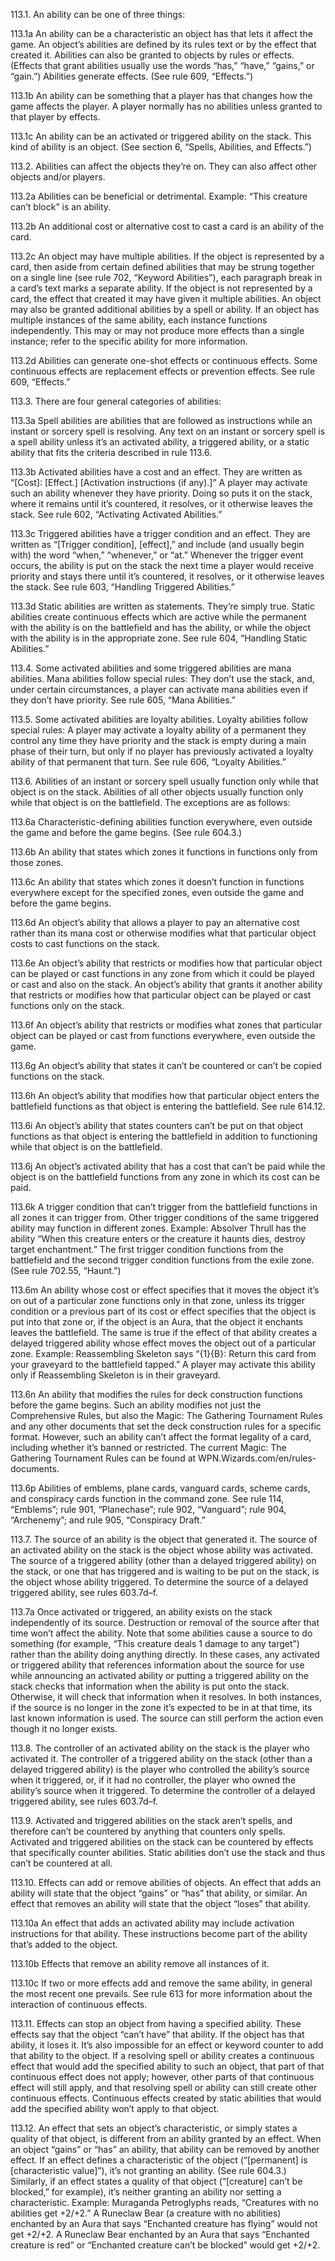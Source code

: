 113.1. An ability can be one of three things:

113.1a An ability can be a characteristic an object has that lets it affect the game. An object’s abilities are defined by its rules text or by the effect that created it. Abilities can also be granted to objects by rules or effects. (Effects that grant abilities usually use the words “has,” “have,” “gains,” or “gain.”) Abilities generate effects. (See rule 609, “Effects.”)

113.1b An ability can be something that a player has that changes how the game affects the player. A player normally has no abilities unless granted to that player by effects.

113.1c An ability can be an activated or triggered ability on the stack. This kind of ability is an object. (See section 6, “Spells, Abilities, and Effects.”)

113.2. Abilities can affect the objects they’re on. They can also affect other objects and/or players.

113.2a Abilities can be beneficial or detrimental.
Example: “This creature can’t block” is an ability.

113.2b An additional cost or alternative cost to cast a card is an ability of the card.

113.2c An object may have multiple abilities. If the object is represented by a card, then aside from certain defined abilities that may be strung together on a single line (see rule 702, “Keyword Abilities”), each paragraph break in a card’s text marks a separate ability. If the object is not represented by a card, the effect that created it may have given it multiple abilities. An object may also be granted additional abilities by a spell or ability. If an object has multiple instances of the same ability, each instance functions independently. This may or may not produce more effects than a single instance; refer to the specific ability for more information.

113.2d Abilities can generate one-shot effects or continuous effects. Some continuous effects are replacement effects or prevention effects. See rule 609, “Effects.”

113.3. There are four general categories of abilities:

113.3a Spell abilities are abilities that are followed as instructions while an instant or sorcery spell is resolving. Any text on an instant or sorcery spell is a spell ability unless it’s an activated ability, a triggered ability, or a static ability that fits the criteria described in rule 113.6.

113.3b Activated abilities have a cost and an effect. They are written as “[Cost]: [Effect.] [Activation instructions (if any).]” A player may activate such an ability whenever they have priority. Doing so puts it on the stack, where it remains until it’s countered, it resolves, or it otherwise leaves the stack. See rule 602, “Activating Activated Abilities.”

113.3c Triggered abilities have a trigger condition and an effect. They are written as “[Trigger condition], [effect],” and include (and usually begin with) the word “when,” “whenever,” or “at.” Whenever the trigger event occurs, the ability is put on the stack the next time a player would receive priority and stays there until it’s countered, it resolves, or it otherwise leaves the stack. See rule 603, “Handling Triggered Abilities.”

113.3d Static abilities are written as statements. They’re simply true. Static abilities create continuous effects which are active while the permanent with the ability is on the battlefield and has the ability, or while the object with the ability is in the appropriate zone. See rule 604, “Handling Static Abilities.”

113.4. Some activated abilities and some triggered abilities are mana abilities. Mana abilities follow special rules: They don’t use the stack, and, under certain circumstances, a player can activate mana abilities even if they don’t have priority. See rule 605, “Mana Abilities.”

113.5. Some activated abilities are loyalty abilities. Loyalty abilities follow special rules: A player may activate a loyalty ability of a permanent they control any time they have priority and the stack is empty during a main phase of their turn, but only if no player has previously activated a loyalty ability of that permanent that turn. See rule 606, “Loyalty Abilities.”

113.6. Abilities of an instant or sorcery spell usually function only while that object is on the stack. Abilities of all other objects usually function only while that object is on the battlefield. The exceptions are as follows:

113.6a Characteristic-defining abilities function everywhere, even outside the game and before the game begins. (See rule 604.3.)

113.6b An ability that states which zones it functions in functions only from those zones.

113.6c An ability that states which zones it doesn’t function in functions everywhere except for the specified zones, even outside the game and before the game begins.

113.6d An object’s ability that allows a player to pay an alternative cost rather than its mana cost or otherwise modifies what that particular object costs to cast functions on the stack.

113.6e An object’s ability that restricts or modifies how that particular object can be played or cast functions in any zone from which it could be played or cast and also on the stack. An object’s ability that grants it another ability that restricts or modifies how that particular object can be played or cast functions only on the stack.

113.6f An object’s ability that restricts or modifies what zones that particular object can be played or cast from functions everywhere, even outside the game.

113.6g An object’s ability that states it can’t be countered or can’t be copied functions on the stack.

113.6h An object’s ability that modifies how that particular object enters the battlefield functions as that object is entering the battlefield. See rule 614.12.

113.6i An object’s ability that states counters can’t be put on that object functions as that object is entering the battlefield in addition to functioning while that object is on the battlefield.

113.6j An object’s activated ability that has a cost that can’t be paid while the object is on the battlefield functions from any zone in which its cost can be paid.

113.6k A trigger condition that can’t trigger from the battlefield functions in all zones it can trigger from. Other trigger conditions of the same triggered ability may function in different zones.
Example: Absolver Thrull has the ability “When this creature enters or the creature it haunts dies, destroy target enchantment.” The first trigger condition functions from the battlefield and the second trigger condition functions from the exile zone. (See rule 702.55, “Haunt.”)

113.6m An ability whose cost or effect specifies that it moves the object it’s on out of a particular zone functions only in that zone, unless its trigger condition or a previous part of its cost or effect specifies that the object is put into that zone or, if the object is an Aura, that the object it enchants leaves the battlefield. The same is true if the effect of that ability creates a delayed triggered ability whose effect moves the object out of a particular zone.
Example: Reassembling Skeleton says “{1}{B}: Return this card from your graveyard to the battlefield tapped.” A player may activate this ability only if Reassembling Skeleton is in their graveyard.

113.6n An ability that modifies the rules for deck construction functions before the game begins. Such an ability modifies not just the Comprehensive Rules, but also the Magic: The Gathering Tournament Rules and any other documents that set the deck construction rules for a specific format. However, such an ability can’t affect the format legality of a card, including whether it’s banned or restricted. The current Magic: The Gathering Tournament Rules can be found at WPN.Wizards.com/en/rules-documents.

113.6p Abilities of emblems, plane cards, vanguard cards, scheme cards, and conspiracy cards function in the command zone. See rule 114, “Emblems”; rule 901, “Planechase”; rule 902, “Vanguard”; rule 904, “Archenemy”; and rule 905, “Conspiracy Draft.”

113.7. The source of an ability is the object that generated it. The source of an activated ability on the stack is the object whose ability was activated. The source of a triggered ability (other than a delayed triggered ability) on the stack, or one that has triggered and is waiting to be put on the stack, is the object whose ability triggered. To determine the source of a delayed triggered ability, see rules 603.7d–f.

113.7a Once activated or triggered, an ability exists on the stack independently of its source. Destruction or removal of the source after that time won’t affect the ability. Note that some abilities cause a source to do something (for example, “This creature deals 1 damage to any target”) rather than the ability doing anything directly. In these cases, any activated or triggered ability that references information about the source for use while announcing an activated ability or putting a triggered ability on the stack checks that information when the ability is put onto the stack. Otherwise, it will check that information when it resolves. In both instances, if the source is no longer in the zone it’s expected to be in at that time, its last known information is used. The source can still perform the action even though it no longer exists.

113.8. The controller of an activated ability on the stack is the player who activated it. The controller of a triggered ability on the stack (other than a delayed triggered ability) is the player who controlled the ability’s source when it triggered, or, if it had no controller, the player who owned the ability’s source when it triggered. To determine the controller of a delayed triggered ability, see rules 603.7d–f.

113.9. Activated and triggered abilities on the stack aren’t spells, and therefore can’t be countered by anything that counters only spells. Activated and triggered abilities on the stack can be countered by effects that specifically counter abilities. Static abilities don’t use the stack and thus can’t be countered at all.

113.10. Effects can add or remove abilities of objects. An effect that adds an ability will state that the object “gains” or “has” that ability, or similar. An effect that removes an ability will state that the object “loses” that ability.

113.10a An effect that adds an activated ability may include activation instructions for that ability. These instructions become part of the ability that’s added to the object.

113.10b Effects that remove an ability remove all instances of it.

113.10c If two or more effects add and remove the same ability, in general the most recent one prevails. See rule 613 for more information about the interaction of continuous effects.

113.11. Effects can stop an object from having a specified ability. These effects say that the object “can’t have” that ability. If the object has that ability, it loses it. It’s also impossible for an effect or keyword counter to add that ability to the object. If a resolving spell or ability creates a continuous effect that would add the specified ability to such an object, that part of that continuous effect does not apply; however, other parts of that continuous effect will still apply, and that resolving spell or ability can still create other continuous effects. Continuous effects created by static abilities that would add the specified ability won’t apply to that object.

113.12. An effect that sets an object’s characteristic, or simply states a quality of that object, is different from an ability granted by an effect. When an object “gains” or “has” an ability, that ability can be removed by another effect. If an effect defines a characteristic of the object (“[permanent] is [characteristic value]”), it’s not granting an ability. (See rule 604.3.) Similarly, if an effect states a quality of that object (“[creature] can’t be blocked,” for example), it’s neither granting an ability nor setting a characteristic.
Example: Muraganda Petroglyphs reads, “Creatures with no abilities get +2/+2.” A Runeclaw Bear (a creature with no abilities) enchanted by an Aura that says “Enchanted creature has flying” would not get +2/+2. A Runeclaw Bear enchanted by an Aura that says “Enchanted creature is red” or “Enchanted creature can’t be blocked” would get +2/+2.